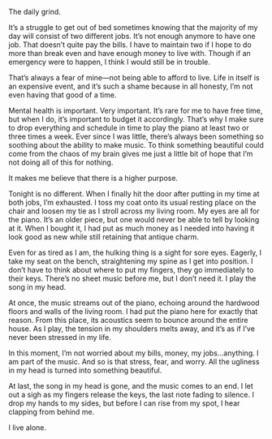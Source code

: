 The daily grind. 

It’s a struggle to get out of bed sometimes knowing that the majority of my day will consist of two different jobs. It’s not enough anymore to have one job. That doesn’t quite pay the bills. I have to maintain two if I hope to do more than break even and have enough money to live with. Though if an emergency were to happen, I think I would still be in trouble.

That’s always a fear of mine—not being able to afford to live. Life in itself is an expensive event, and it’s such a shame because in all honesty, I’m not even having that good of a time. 

Mental health is important. Very important. It’s rare for me to have free time, but when I do, it’s important to budget it accordingly. That’s why I make sure to drop everything and schedule in time to play the piano at least two or three times a week. Ever since I was little, there’s always been something so soothing about the ability to make music. To think something beautiful could come from the chaos of my brain gives me just a little bit of hope that I’m not doing all of this for nothing.

It makes me believe that there is a higher purpose.

Tonight is no different. When I finally hit the door after putting in my time at both jobs, I’m exhausted. I toss my coat onto its usual resting place on the chair and loosen my tie as I stroll across my living room. My eyes are all for the piano. It’s an older piece, but one would never be able to tell by looking at it. When I bought it, I had put as much money as I needed into having it look good as new while still retaining that antique charm.

Even for as tired as I am, the hulking thing is a sight for sore eyes. Eagerly, I take my seat on the bench, straightening my spine as I get into position. I don’t have to think about where to put my fingers, they go immediately to their keys. There’s no sheet music before me, but I don’t need it. I play the song in my head.

At once, the music streams out of the piano, echoing around the hardwood floors and walls of the living room. I had put the piano here for exactly that reason. From this place, its acoustics seem to bounce around the entire house. As I play, the tension in my shoulders melts away, and it’s as if I’ve never been stressed in my life.

In this moment, I’m not worried about my bills, money, my jobs…anything. I am part of the music. And so is that stress, fear, and worry. All the ugliness in my head is turned into something beautiful.

At last, the song in my head is gone, and the music comes to an end. I let out a sigh as my fingers release the keys, the last note fading to silence. I drop my hands to my sides, but before I can rise from my spot, I hear clapping from behind me.

I live alone.